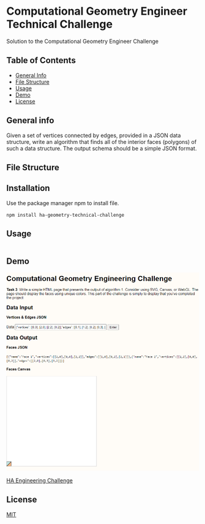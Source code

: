 # Computational Geometry Engineer Technical Challenge

Solution to the Computational Geometry Engineer Challenge

## Table of Contents

- [General Info](#general-info)
- [File Structure](#file-structure)
- [Usage](#usage)
- [Demo](#demo)
- [License](#license)

## General info

Given a set of vertices connected by edges, provided in a JSON data structure, write an algorithm that finds all of the interior faces (polygons) of such a data structure. The output schema should be a simple JSON format.

## File Structure

## Installation

Use the package manager npm to install file.

```
npm install ha-geometry-technical-challenge
```

## Usage

```javascript

```

## Demo

![Screen Capture](/assets/Screenshot.png)

[HA Engineering Challenge](https://ha-geometry-technical-challenge.netlify.app/)

## License

[MIT](https://choosealicense.com/licenses/mit/)
